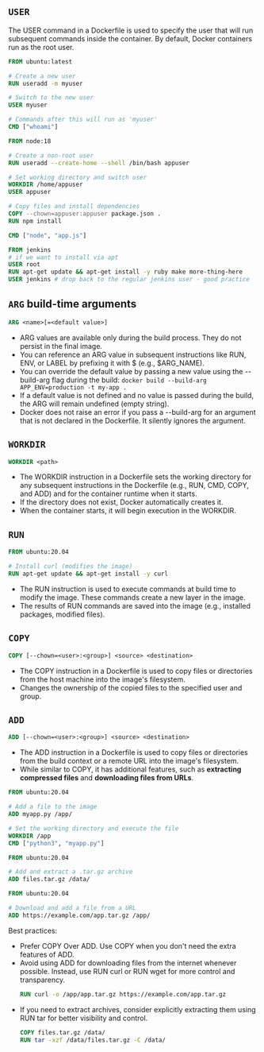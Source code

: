 ## `USER`

The USER command in a Dockerfile is used to specify the user that will run subsequent commands inside the container. By default, Docker containers run as the root user.

```dockerfile
FROM ubuntu:latest

# Create a new user
RUN useradd -m myuser

# Switch to the new user
USER myuser

# Commands after this will run as 'myuser'
CMD ["whoami"]
```

```dockerfile
FROM node:18

# Create a non-root user
RUN useradd --create-home --shell /bin/bash appuser

# Set working directory and switch user
WORKDIR /home/appuser
USER appuser

# Copy files and install dependencies
COPY --chown=appuser:appuser package.json .
RUN npm install

CMD ["node", "app.js"]
```

```dockerfile
FROM jenkins
# if we want to install via apt
USER root
RUN apt-get update && apt-get install -y ruby make more-thing-here
USER jenkins # drop back to the regular jenkins user - good practice
```

## `ARG` build-time arguments

```dockerfile
ARG <name>[=<default value>]
```

- ARG values are available only during the build process. They do not persist in the final image.
- You can reference an ARG value in subsequent instructions like RUN, ENV, or LABEL by prefixing it with $ (e.g., $ARG_NAME).
- You can override the default value by passing a new value using the --build-arg flag during the build: `docker build --build-arg APP_ENV=production -t my-app .`
- If a default value is not defined and no value is passed during the build, the ARG will remain undefined (empty string).
- Docker does not raise an error if you pass a --build-arg for an argument that is not declared in the Dockerfile. It silently ignores the argument.

## `WORKDIR`

```dockerfile
WORKDIR <path>
```

- The WORKDIR instruction in a Dockerfile sets the working directory for any subsequent instructions in the Dockerfile (e.g., RUN, CMD, COPY, and ADD) and for the container runtime when it starts.
- If the directory does not exist, Docker automatically creates it.
- When the container starts, it will begin execution in the WORKDIR.

## `RUN`

```dockerfile
FROM ubuntu:20.04

# Install curl (modifies the image)
RUN apt-get update && apt-get install -y curl
```

- The RUN instruction is used to execute commands at build time to modify the image. These commands create a new layer in the image.
- The results of RUN commands are saved into the image (e.g., installed packages, modified files).

## `COPY`

```dockerfile
COPY [--chown=<user>:<group>] <source> <destination>
```

- The COPY instruction in a Dockerfile is used to copy files or directories from the host machine into the image's filesystem.
- Changes the ownership of the copied files to the specified user and group.

## `ADD`

```dockerfile
ADD [--chown=<user>:<group>] <source> <destination>
```

- The ADD instruction in a Dockerfile is used to copy files or directories from the build context or a remote URL into the image's filesystem.
- While similar to COPY, it has additional features, such as **extracting compressed files** and **downloading files from URLs**.

```dockerfile
FROM ubuntu:20.04

# Add a file to the image
ADD myapp.py /app/

# Set the working directory and execute the file
WORKDIR /app
CMD ["python3", "myapp.py"]
```

```dockerfile
FROM ubuntu:20.04

# Add and extract a .tar.gz archive
ADD files.tar.gz /data/
```

```dockerfile
FROM ubuntu:20.04

# Download and add a file from a URL
ADD https://example.com/app.tar.gz /app/
```

Best practices:
- Prefer COPY Over ADD. Use COPY when you don't need the extra features of ADD.
- Avoid using ADD for downloading files from the internet whenever possible. Instead, use RUN curl or RUN wget for more control and transparency.
  ```dockerfile
  RUN curl -o /app/app.tar.gz https://example.com/app.tar.gz
  ```
- If you need to extract archives, consider explicitly extracting them using RUN tar for better visibility and control.
  ```dockerfile
  COPY files.tar.gz /data/
  RUN tar -xzf /data/files.tar.gz -C /data/
  ```
